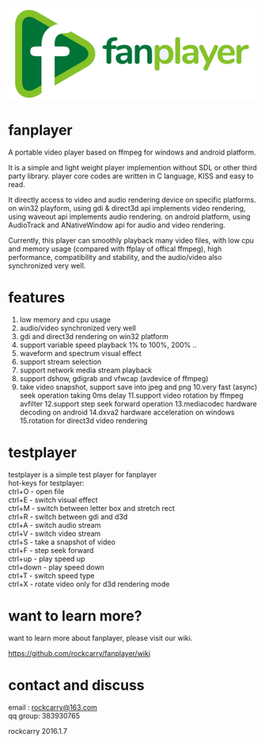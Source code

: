 ![fanplayer](logo/fanplayer.png)

fanplayer
=========

A portable video player based on ffmpeg for windows and android platform.

It is a simple and light weight player implemention without SDL or other third party library. player core codes are written in C language, KISS and easy to read.

It directly access to video and audio rendering device on specific platforms. on win32 playform, using gdi & direct3d api implements video rendering, using waveout api implements audio rendering. on android platform, using AudioTrack and ANativeWindow api for audio and video rendering.

Currently, this player can smoothly playback many video files, with low cpu and memory usage (compared with ffplay of offical ffmpeg), high performance, compatibility and stability, and the audio/video also synchronized very well.


features
========
1. low memory and cpu usage
2. audio/video synchronized very well
3. gdi and direct3d rendering on win32 platform
4. support variable speed playback 1% to 100%, 200% ..
5. waveform and spectrum visual effect
6. support stream selection
7. support network media stream playback
8. support dshow, gdigrab and vfwcap (avdevice of ffmpeg)
9. take video snapshot, support save into jpeg and png
10.very fast (async) seek operation taking 0ms delay
11.support video rotation by ffmpeg avfilter
12.support step seek forward operation
13.mediacodec hardware decoding on android
14.dxva2 hardware acceleration on windows
15.rotation for direct3d video rendering


testplayer
==========
testplayer is a simple test player for fanplayer  
hot-keys for testplayer:  
ctrl+O    - open file  
ctrl+E    - switch visual effect  
ctrl+M    - switch between letter box and stretch rect  
ctrl+R    - switch between gdi and d3d  
ctrl+A    - switch audio stream  
ctrl+V    - switch video stream  
ctrl+S    - take a snapshot of video  
ctrl+F    - step seek forward  
ctrl+up   - play speed up  
ctrl+down - play speed down  
ctrl+T    - switch speed type  
ctrl+X    - rotate video only for d3d rendering mode  


want to learn more?
==================
want to learn more about fanplayer, please visit our wiki.

https://github.com/rockcarry/fanplayer/wiki


contact and discuss
===================
email   : rockcarry@163.com  
qq group: 383930765  



rockcarry
2016.1.7

